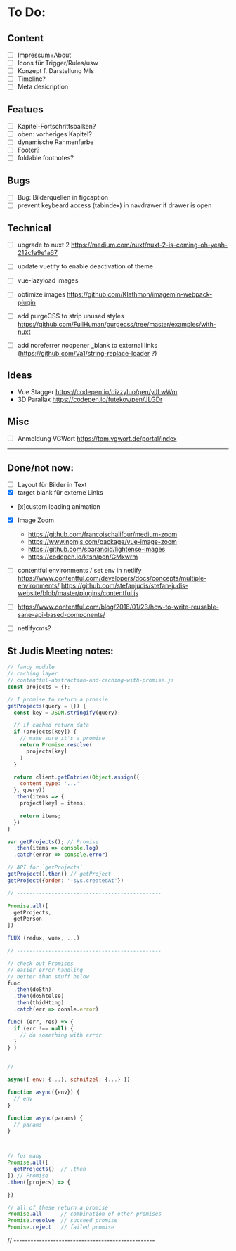 # To Do:

## Content
- [ ] Impressum+About
- [ ] Icons für Trigger/Rules/usw
- [ ] Konzept f. Darstellung MIs
- [ ] Timeline?
- [ ] Meta desicription

## Featues
- [ ] Kapitel-Fortschrittsbalken?
- [ ] oben: vorheriges Kapitel?
- [ ] dynamische Rahmenfarbe
- [ ] Footer? 
- [ ] foldable footnotes?

## Bugs
- [ ] Bug: Bilderquellen in figcaption
- [ ] prevent keybeard access (tabindex) in navdrawer if drawer is open

## Technical
- [ ] upgrade to nuxt 2 https://medium.com/nuxt/nuxt-2-is-coming-oh-yeah-212c1a9e1a67
- [ ] update vuetify to enable deactivation of theme
- [ ] vue-lazyload images
- [ ] obtimize images https://github.com/Klathmon/imagemin-webpack-plugin
- [ ] add purgeCSS to strip unused styles https://github.com/FullHuman/purgecss/tree/master/examples/with-nuxt
- [ ] add noreferrer noopener _blank to external links (https://github.com/Va1/string-replace-loader ?)


## Ideas
- Vue Stagger https://codepen.io/dizzyluo/pen/yJLwWm
- 3D Parallax https://codepen.io/futekov/pen/JLGDr

## Misc
- [ ] Anmeldung VGWort https://tom.vgwort.de/portal/index


-----
## Done/not now:

- [ ] Layout für Bilder in Text
- [x] target blank für externe Links
- [x]custom loading animation 
- [x] Image Zoom
    - https://github.com/francoischalifour/medium-zoom
    - https://www.npmjs.com/package/vue-image-zoom
    - https://github.com/sparanoid/lightense-images
    - https://codepen.io/ktsn/pen/GMxwrm


- [ ] contentful environments / set env in netlify
      https://www.contentful.com/developers/docs/concepts/multiple-environments/
      https://github.com/stefanjudis/stefan-judis-website/blob/master/plugins/contentful.js
- [ ] https://www.contentful.com/blog/2018/01/23/how-to-write-reusable-sane-api-based-components/
- [ ] netlifycms?






## St Judis Meeting notes:

```js
// fancy module
// caching layer
// contentful-abstraction-and-caching-with-promise.js
const projects = {};

// I promise to return a promsie
getProjects(query = {}) {
  const key = JSON.stringify(query);

  // if cached return data
  if (projects[key]) {
    // make sure it's a promise
    return Promise.resolve(
      projects[key]
    )
  }

  return client.getEntries(Object.assign({
    content_type: '...'
  }, query))
  .then(items => {
    project[key] = items;

    return items;
  })
}

var getProjects(); // Promise 
  .then(items => console.log)
  .catch(error => console.error)

// API for `getProjects`
getProject().then() // getProject
getProject({order: '-sys.createdAt'})

// ----------------------------------------------

Promise.all([
  getProjects,
  getPerson
])

FLUX (redux, vuex, ...)

// ----------------------------------------------

// check out Promises
// easier error handling
// better than stuff below
func
  .then(doSth)
  .then(doShtelse)
  .then(thidHting)
  .catch(err => consle.error)

func( (err, res) => {
  if (err !== null) {
    // do something with error
  }
} )


// 

async({ env: {...}, schnitzel: {...} })

function async({env}) {
  // env 
}

function async(params) {
  // params
}



// for many
Promise.all([
  getProjects()  // .then
]) // Promise 
.then([projecs] => {

})

// all of these return a promise
Promise.all      // combination of other promises
Promise.resolve  // succeed promise
Promise.reject   // failed promise
```

// --------------------------------------------------



